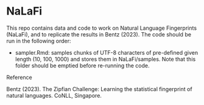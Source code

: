 # NaLaFi
This repo contains data and code to work on Natural Language Fingerprints (NaLaFi), and to replicate the results in Bentz (2023). The code should be run in the following order:

- sampler.Rmd: samples chunks of UTF-8 characters of pre-defined given length (10, 100, 1000) and stores them in NaLaFi/samples. Note that this folder should be emptied before re-running the code.


Reference

Bentz (2023). The Zipfian Challenge: Learning the statistical fingerprint of natural languages. CoNLL, Singapore.
